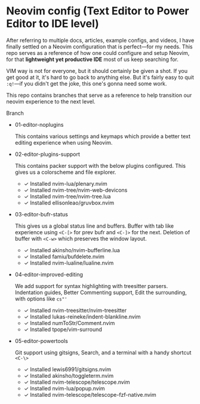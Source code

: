 # Neovim config (Text Editor to Power Editor to IDE level)

After referring to multiple docs, articles, example configs, and videos, I have finally settled on a Neovim configuration that is perfect—for my needs.
This repo serves as a reference of how one could configure and setup Neovim, for that **lightweight yet productive IDE** most of us keep searching for.

VIM way is not for everyone, but it should certainly be given a shot. If you get good at it, it's hard to go back to anything else.
But it's fairly easy to quit `:q!`—if you didn't get the joke, this one's gonna need some work.

This repo contains branches that serve as a reference to help transition our neovim experience to the next level.

Branch
- 01-editor-noplugins

  This contains various settings and keymaps which provide a better text editing experience when using Neovim.

- 02-editor-plugins-support

  This contains packer support with the below plugins configured. This gives us a colorscheme and file explorer.
  
  - ✓ Installed nvim-lua/plenary.nvim
  - ✓ Installed nvim-tree/nvim-web-devicons
  - ✓ Installed nvim-tree/nvim-tree.lua
  - ✓ Installed ellisonleao/gruvbox.nvim

- 03-editor-bufr-status

  This gives us a global status line and buffers. Buffer with tab like experience using `<C-[>` for prev bufr and `<C-]>` for the next.
  Deletion of buffer with `<C-w>` which preserves the window layout.
  
  - ✓ Installed akinsho/nvim-bufferline.lua
  - ✓ Installed famiu/bufdelete.nvim
  - ✓ Installed nvim-lualine/lualine.nvim

- 04-editor-improved-editing

  We add support for syntax highlighting with treesitter parsers. Indentation guides, Better Commenting support, Edit the surrounding, with options like `cs"'`
  
  - ✓ Installed nvim-treesitter/nvim-treesitter
  - ✓ Installed lukas-reineke/indent-blankline.nvim
  - ✓ Installed numToStr/Comment.nvim
  - ✓ Installed tpope/vim-surround

- 05-editor-powertools

  Git support using gitsigns, Search, and a terminal with a handy shortcut `<C-\>`
  
  - ✓ Installed lewis6991/gitsigns.nvim
  - ✓ Installed akinsho/toggleterm.nvim
  - ✓ Installed nvim-telescope/telescope.nvim
  - ✓ Installed nvim-lua/popup.nvim
  - ✓ Installed nvim-telescope/telescope-fzf-native.nvim

